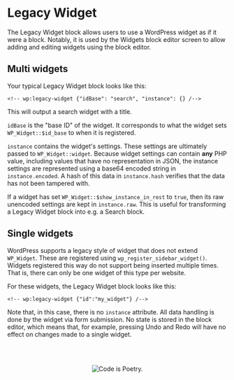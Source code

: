 # Legacy Widget

The Legacy Widget block allows users to use a WordPress widget as if it were a
block. Notably, it is used by the Widgets block editor screen to allow adding
and editing widgets using the block editor.

## Multi widgets

Your typical Legacy Widget block looks like this:

```
<!-- wp:legacy-widget {"idBase": "search", "instance": {} /-->
```

This will output a search widget with a title.

`idBase` is the "base ID" of the widget. It corresponds to what the widget sets
`WP_Widget::$id_base` to when it is registered.

`instance` contains the widget's settings. These settings are ultimately passed
to `WP_Widget::widget`. Because widget settings can contain **any** PHP value,
including values that have no representation in JSON, the instance settings are
represented using a base64 encoded string in `instance.encoded`. A hash of this
data in `instance.hash` verifies that the data has not been tampered with.

If a widget has set `WP_Widget::$show_instance_in_rest` to `true`, then its raw
unencoded settings are kept in `instance.raw`. This is useful for transforming a
Legacy Widget block into e.g. a Search block.

## Single widgets

WordPress supports a legacy style of widget that does not extend `WP_Widget`.
These are registered using `wp_register_sidebar_widget()`. Widgets registered
this way do not support being inserted multiple times. That is, there can only
be one widget of this type per website.

For these widgets, the Legacy Widget block looks like this:

```
<!-- wp:legacy-widget {"id":"my_widget"} /-->
```

Note that, in this case, there is no `instance` attribute. All data handling is
done by the widget via form submission. No state is stored in the block editor,
which means that, for example, pressing Undo and Redo will have no effect on
changes made to a single widget.

<br/><br/><p align="center"><img src="https://s.w.org/style/images/codeispoetry.png?1" alt="Code is Poetry." /></p>
